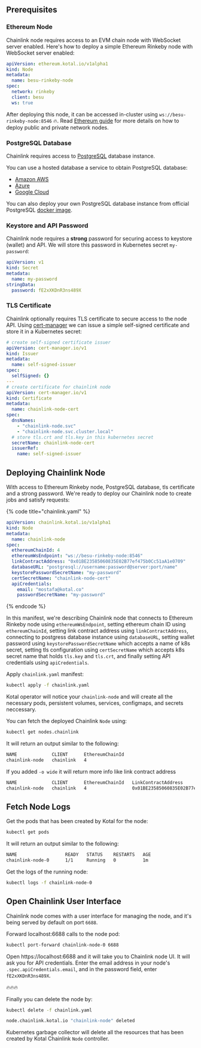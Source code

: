 ## Prerequisites

### Ethereum Node

Chainlink node requires access to an EVM chain node with WebSocket server enabled. Here's how to deploy a simple Ethereum Rinkeby node with WebSocket server enabled:

```yaml
apiVersion: ethereum.kotal.io/v1alpha1
kind: Node
metadata:
  name: besu-rinkeby-node
spec:
  network: rinkeby
  client: besu
  ws: true
```

After deploying this node, it can be accessed in-cluster using `ws://besu-rinkeby-node:8546` 🔥. Read [Ethereum guide](../ethereum/README.md) for more details on how to deploy public and private network nodes.

### PostgreSQL Database

Chainlink requires access to [PostgreSQL](https://www.postgresql.org) database instance.

You can use a hosted database a service to obtain PostgreSQL database:

* [Amazon AWS](https://aws.amazon.com/getting-started/hands-on/create-connect-postgresql-db/)
* [Azure](https://docs.microsoft.com/en-us/azure/postgresql/quickstart-create-server-database-portal)
* [Google Cloud](https://cloud.google.com/community/tutorials/setting-up-postgres)

You can also deploy your own PostgreSQL database instance from official PostgreSQL [docker image](https://hub.docker.com/_/postgres).

### Keystore and API Password

Chainlink node requires a **strong** password for securing access to keystore (wallet) and API. We will store this password in Kubernetes secret `my-password`:

```yaml
apiVersion: v1
kind: Secret
metadata:
  name: my-password
stringData:
  password: fE2xXKDnR3ns489X
```

### TLS Certificate

Chainlink optionally requires TLS certificate to secure access to the node API. Using [cert-manager](https://cert-manager.io) we can issue a simple self-signed certificate and store it in a Kubernetes secret:

```yaml
# create self-signed certificate issuer
apiVersion: cert-manager.io/v1
kind: Issuer
metadata:
  name: self-signed-issuer
spec:
  selfSigned: {}
---
# create certificate for chainlink node
apiVersion: cert-manager.io/v1
kind: Certificate
metadata:
  name: chainlink-node-cert
spec:
  dnsNames:
    - "chainlink-node.svc"
    - "chainlink-node.svc.cluster.local"
  # store tls.crt and tls.key in this kubernetes secret
  secretName: chainlink-node-cert
  issuerRef:
    name: self-signed-issuer
```

## Deploying Chainlink Node

With access to Ethereum Rinkeby node, PostgreSQL database, tls certificate and a strong password. We're ready to deploy our Chainlink node to create jobs and satisfy requests:

{% code title="chainlink.yaml" %}
```yaml
apiVersion: chainlink.kotal.io/v1alpha1
kind: Node
metadata:
  name: chainlink-node
spec:
  ethereumChainId: 4
  ethereumWsEndpoint: "ws://besu-rinkeby-node:8546"
  linkContractAddress: "0x01BE23585060835E02B77ef475b0Cc51aA1e0709"
  databaseURL: "postgresql://username:password@server:port/name"
  keystorePasswordSecretName: "my-password"
  certSecretName: "chainlink-node-cert"
  apiCredentials:
    email: "mostafa@kotal.co"
    passwordSecretName: "my-password"
```
{% endcode %}

In this manifest, we're describing Chainlink node that connects to Ethereum Rinkeby node using `ethereumWsEndpoint`, setting ethereum chain ID using `ethereumChainId`, setting link contract address using `linkContractAddress`, connecting to postgress database instance using `databaseURL`, setting wallet password using `keystorePasswordSecretName` which accepts a name of k8s secret, setting tls configuration using `certSecretName` which accepts k8s secret name that holds `tls.key` and `tls.crt`, and finally setting API credentials using `apiCredentials`.


Apply `chainlink.yaml` manifest:

```bash
kubectl apply -f chainlink.yaml
```

Kotal operator will notice your `chainlink-node` and will create all the necessary pods, persistent volumes, services, configmaps, and secrets neccessary.

You can fetch the deployed Chainlink `Node` using:

```bash
kubectl get nodes.chainlink
```

It will return an output similar to the following:

```bash
NAME             CLIENT      EthereumChainId
chainlink-node   chainlink   4
```

If you added `-o wide` it will return more info like link contract address

```bash
NAME             CLIENT      EthereumChainId   LinkContractAddress
chainlink-node   chainlink   4                 0x01BE23585060835E02B77ef475b0Cc51aA1e0709
```

## Fetch Node Logs

Get the pods that has been created by Kotal for the node:

```bash
kubectl get pods
```

It will return an output similar to the following:

```bash
NAME                  READY   STATUS    RESTARTS   AGE
chainlink-node-0      1/1     Running   0          1m
```

Get the logs of the running node:

```bash
kubectl logs -f chainlink-node-0
```

## Open Chainlink User Interface

Chainlink node comes with a user interface for managing the node, and it's being served by default on port `6688`.

Forward localhost:6688 calls to the node pod:

```bash
kubectl port-forward chainlink-node-0 6688
```

Open https://localhost:6688 and it will take you to Chainlink node UI. It will ask you for API credentials. Enter the email address in your node's `.spec.apiCredentials.email`, and in the password field, enter `fE2xXKDnR3ns489X`.

🔥🔥🔥

Finally you can delete the node by:

```bash
kubectl delete -f chainlink.yaml

node.chainlink.kotal.io "chainlink-node" deleted
```

Kubernetes garbage collector will delete all the resources that has been created by Kotal Chainlink `Node` controller.